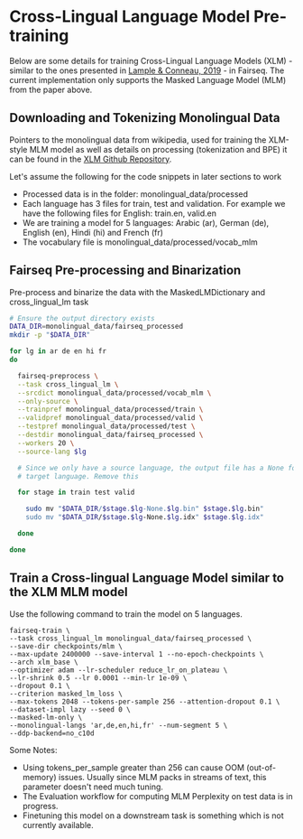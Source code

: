 # Cross-Lingual Language Model Pre-training

Below are some details for training Cross-Lingual Language Models (XLM) - similar to the ones presented in [Lample & Conneau, 2019](https://arxiv.org/pdf/1901.07291.pdf) - in Fairseq. The current implementation only supports the Masked Language Model (MLM) from the paper above.

## Downloading and Tokenizing Monolingual Data

Pointers to the monolingual data from wikipedia, used for training the XLM-style MLM model as well as details on processing (tokenization and BPE) it can be found in the [XLM Github Repository](https://github.com/facebookresearch/XLM#download--preprocess-monolingual-data).

Let's assume the following for the code snippets in later sections to work
- Processed data is in the folder: monolingual_data/processed
- Each language has 3 files for train, test and validation. For example we have the following files for English:
    train.en, valid.en
- We are training a model for 5 languages: Arabic (ar), German (de), English (en), Hindi (hi) and French (fr)
- The vocabulary file is monolingual_data/processed/vocab_mlm


## Fairseq Pre-processing and Binarization

Pre-process and binarize the data with the MaskedLMDictionary and cross_lingual_lm task

```bash
# Ensure the output directory exists
DATA_DIR=monolingual_data/fairseq_processed
mkdir -p "$DATA_DIR"

for lg in ar de en hi fr
do

  fairseq-preprocess \
  --task cross_lingual_lm \
  --srcdict monolingual_data/processed/vocab_mlm \
  --only-source \
  --trainpref monolingual_data/processed/train \
  --validpref monolingual_data/processed/valid \
  --testpref monolingual_data/processed/test \
  --destdir monolingual_data/fairseq_processed \
  --workers 20 \
  --source-lang $lg

  # Since we only have a source language, the output file has a None for the
  # target language. Remove this

  for stage in train test valid

    sudo mv "$DATA_DIR/$stage.$lg-None.$lg.bin" $stage.$lg.bin"
    sudo mv "$DATA_DIR/$stage.$lg-None.$lg.idx" $stage.$lg.idx"

  done

done
```

## Train a Cross-lingual Language Model similar to the XLM MLM model

Use the following command to train the model on 5 languages.

```
fairseq-train \
--task cross_lingual_lm monolingual_data/fairseq_processed \
--save-dir checkpoints/mlm \
--max-update 2400000 --save-interval 1 --no-epoch-checkpoints \
--arch xlm_base \
--optimizer adam --lr-scheduler reduce_lr_on_plateau \
--lr-shrink 0.5 --lr 0.0001 --min-lr 1e-09 \
--dropout 0.1 \
--criterion masked_lm_loss \
--max-tokens 2048 --tokens-per-sample 256 --attention-dropout 0.1 \
--dataset-impl lazy --seed 0 \
--masked-lm-only \
--monolingual-langs 'ar,de,en,hi,fr' --num-segment 5 \
--ddp-backend=no_c10d
```

Some Notes:
- Using tokens_per_sample greater than 256 can cause OOM (out-of-memory) issues. Usually since MLM packs in streams of text, this parameter doesn't need much tuning.
- The Evaluation workflow for computing MLM Perplexity on test data is in progress.
- Finetuning this model on a downstream task is something which is not currently available.
